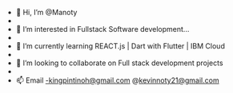- 👋 Hi, I’m @Manoty
- 
- 👀 I’m interested in Fullstack Software development...
- 
- 🌱 I’m currently learning REACT.js | Dart with Flutter | IBM Cloud
- 
- 💞️ I’m looking to collaborate on Full stack development projects
- 
- 📫 Email -kingpintinoh@gmail.com
@kevinnoty21@gmail.com

<!---
Manoty/Manoty is a ✨ special ✨ repository because its `README.md` (this file) appears on your GitHub profile.
You can click the Preview link to take a look at your changes.
--->
